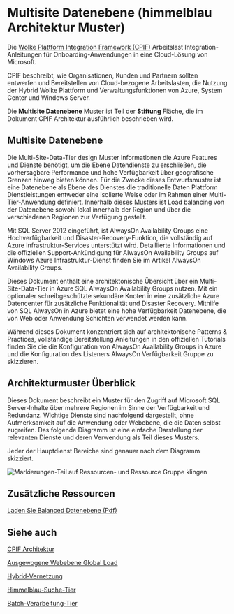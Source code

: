 <properties 
   pageTitle="Multi-Site Data Tier (Azure Architecture Patterns)" 
   description="The Multi-Site Data Tier pattern is part of the Foundation area, which is described extensively in the CPIF Architecture document." 
   services="" 
   documentationCenter="" 
   authors="arynes" 
   manager="fredhar" 
   editor=""/>

<tags
   ms.service="cloud-services"
   ms.devlang="multiple"
   ms.topic="article"
   ms.tgt_pltfrm="na"
   ms.workload="multiple" 
   ms.date="03/25/2015"
   ms.author="arynes"/>

# Multisite Datenebene (himmelblau Architektur Muster)

Die [Wolke Plattform Integration Framework (CPIF)](azure-architectures-cpif-overview.md) Arbeitslast Integration-Anleitungen für Onboarding-Anwendungen in eine Cloud-Lösung von Microsoft. 

CPIF beschreibt, wie Organisationen, Kunden und Partnern sollten entwerfen und Bereitstellen von Cloud-bezogene Arbeitslasten, die Nutzung der Hybrid Wolke Plattform und Verwaltungsfunktionen von Azure, System Center und Windows Server. 

Die **Multisite Datenebene** Muster ist Teil der **Stiftung** Fläche, die im Dokument CPIF Architektur ausführlich beschrieben wird. 

## Multisite Datenebene

Die Multi-Site-Data-Tier design Muster Informationen die Azure Features und Dienste benötigt, um die Ebene Datendienste zu erschließen, die vorhersagbare Performance und hohe Verfügbarkeit über geografische Grenzen hinweg bieten können. Für die Zwecke dieses Entwurfsmuster ist eine Datenebene als Ebene des Dienstes die traditionelle Daten Plattform Dienstleistungen entweder eine isolierte Weise oder im Rahmen einer Multi-Tier-Anwendung definiert.  Innerhalb dieses Musters ist Load balancing von der Datenebene sowohl lokal innerhalb der Region und über die verschiedenen Regionen zur Verfügung gestellt.   

Mit SQL Server 2012 eingeführt, ist AlwaysOn Availability Groups eine Hochverfügbarkeit und Disaster-Recovery-Funktion, die vollständig auf Azure Infrastruktur-Services unterstützt wird.  Detaillierte Informationen und die offiziellen Support-Ankündigung für AlwaysOn Availability Groups auf Windows Azure Infrastruktur-Dienst finden Sie im Artikel AlwaysOn Availability Groups.   

Dieses Dokument enthält eine architektonische Übersicht über ein Multi-Site-Data-Tier in Azure SQL AlwaysOn Availability Groups nutzen. Mit ein optionaler schreibgeschützte sekundäre Knoten in eine zusätzliche Azure Datencenter für zusätzliche Funktionalität und Disaster Recovery. Mithilfe von SQL AlwaysOn in Azure bietet eine hohe Verfügbarkeit Datenebene, die von Web oder Anwendung Schichten verwendet werden kann.  

Während dieses Dokument konzentriert sich auf architektonische Patterns &amp; Practices, vollständige Bereitstellung Anleitungen in den offiziellen Tutorials finden Sie die die Konfiguration von AlwaysOn Availability Groups in Azure und die Konfiguration des Listeners AlwaysOn Verfügbarkeit Gruppe zu skizzieren. 

## Architekturmuster Überblick 

Dieses Dokument beschreibt ein Muster für den Zugriff auf Microsoft SQL Server-Inhalte über mehrere Regionen im Sinne der Verfügbarkeit und Redundanz.  Wichtige Dienste sind nachfolgend dargestellt, ohne Aufmerksamkeit auf die Anwendung oder Webebene, die die Daten selbst zugreifen.  Das folgende Diagramm ist eine einfache Darstellung der relevanten Dienste und deren Verwendung als Teil dieses Musters.   

Jeder der Hauptdienst Bereiche sind genauer nach dem Diagramm skizziert. 
 
![Markierungen-Teil auf Ressourcen- und Ressource Gruppe klingen](./media/azure-architectures-cpif-foundation-multi-site-data-tier/overview.png)

##  Zusätzliche Ressourcen
[Laden Sie Balanced Datenebene (Pdf)](https://gallery.technet.microsoft.com/Cloud-Platform-Integration-dfb09e41)

## Siehe auch
[CPIF Architektur](https://gallery.technet.microsoft.com/Cloud-Platform-Integration-bd1e434a) 

[Ausgewogene Webebene Global Load](https://gallery.technet.microsoft.com/Cloud-Platform-Integration-2c3c663a) 

[Hybrid-Vernetzung](https://gallery.technet.microsoft.com/Cloud-Platform-Integration-5e401f38)

[Himmelblau-Suche-Tier](https://gallery.technet.microsoft.com/Cloud-Platform-Integration-e581d65d) 

[Batch-Verarbeitung-Tier](https://gallery.technet.microsoft.com/Cloud-Platform-Integration-0bc3f8b1)
